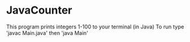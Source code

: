 # JavaCounter
This program prints integers 1-100 to your terminal (in Java)
To run type 'javac Main.java' then 'java Main'
